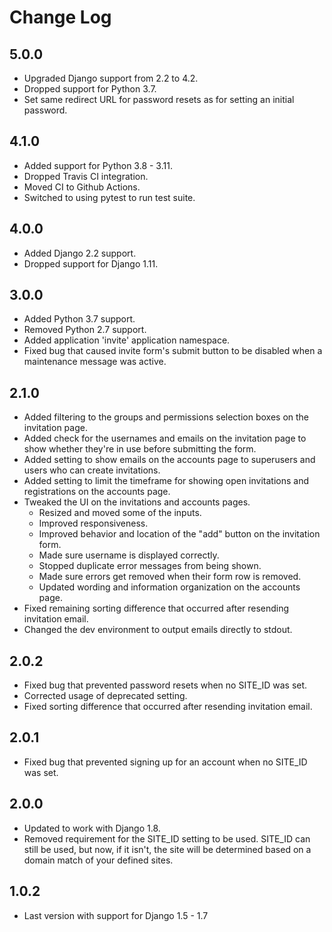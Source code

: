 Change Log
==========

5.0.0
-----
* Upgraded Django support from 2.2 to 4.2.
* Dropped support for Python 3.7.
* Set same redirect URL for password resets as for setting an initial password.

4.1.0
-----
* Added support for Python 3.8 - 3.11.
* Dropped Travis CI integration.
* Moved CI to Github Actions.
* Switched to using pytest to run test suite.

4.0.0
-----

* Added Django 2.2 support.
* Dropped support for Django 1.11.

3.0.0
-----

* Added Python 3.7 support.
* Removed Python 2.7 support.
* Added application 'invite' application namespace.
* Fixed bug that caused invite form's submit button to be disabled when a maintenance message was active.

2.1.0
-----

* Added filtering to the groups and permissions selection boxes on the invitation page.
* Added check for the usernames and emails on the invitation page to show whether they're in use before submitting the form.
* Added setting to show emails on the accounts page to superusers and users who can create invitations.
* Added setting to limit the timeframe for showing open invitations and registrations on the accounts page.
* Tweaked the UI on the invitations and accounts pages.
  * Resized and moved some of the inputs.
  * Improved responsiveness.
  * Improved behavior and location of the "add" button on the invitation form.
  * Made sure username is displayed correctly.
  * Stopped duplicate error messages from being shown.
  * Made sure errors get removed when their form row is removed.
  * Updated wording and information organization on the accounts page.
* Fixed remaining sorting difference that occurred after resending invitation email.
* Changed the dev environment to output emails directly to stdout.

2.0.2
-----

* Fixed bug that prevented password resets when no SITE_ID was set.
* Corrected usage of deprecated setting.
* Fixed sorting difference that occurred after resending invitation email.

2.0.1
-----

* Fixed bug that prevented signing up for an account when no SITE_ID was set.

2.0.0
-----

* Updated to work with Django 1.8.
* Removed requirement for the SITE_ID setting to be used. SITE_ID can still be used, but now, if it isn't, the site will be determined based on a domain match of your defined sites.

1.0.2
-----

* Last version with support for Django 1.5 - 1.7
